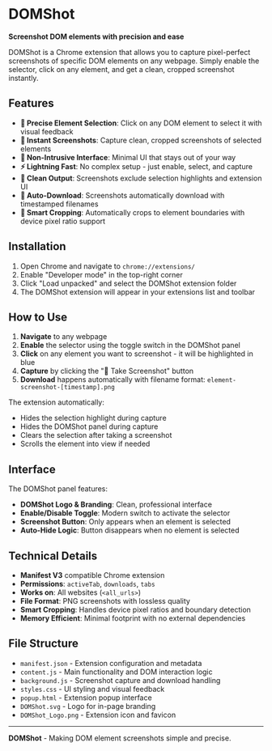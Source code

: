 # DOMShot

**Screenshot DOM elements with precision and ease**

DOMShot is a Chrome extension that allows you to capture pixel-perfect screenshots of specific DOM elements on any webpage. Simply enable the selector, click on any element, and get a clean, cropped screenshot instantly.

## Features

- **🎯 Precise Element Selection**: Click on any DOM element to select it with visual feedback
- **📸 Instant Screenshots**: Capture clean, cropped screenshots of selected elements
- **🎨 Non-Intrusive Interface**: Minimal UI that stays out of your way
- **⚡ Lightning Fast**: No complex setup - just enable, select, and capture
- **🧹 Clean Output**: Screenshots exclude selection highlights and extension UI
- **💾 Auto-Download**: Screenshots automatically download with timestamped filenames
- **🔧 Smart Cropping**: Automatically crops to element boundaries with device pixel ratio support

## Installation

1. Open Chrome and navigate to `chrome://extensions/`
2. Enable "Developer mode" in the top-right corner
3. Click "Load unpacked" and select the DOMShot extension folder
4. The DOMShot extension will appear in your extensions list and toolbar

## How to Use

1. **Navigate** to any webpage
2. **Enable** the selector using the toggle switch in the DOMShot panel
3. **Click** on any element you want to screenshot - it will be highlighted in blue
4. **Capture** by clicking the "📸 Take Screenshot" button
5. **Download** happens automatically with filename format: `element-screenshot-[timestamp].png`

The extension automatically:
- Hides the selection highlight during capture
- Hides the DOMShot panel during capture  
- Clears the selection after taking a screenshot
- Scrolls the element into view if needed

## Interface

The DOMShot panel features:
- **DOMShot Logo & Branding**: Clean, professional interface
- **Enable/Disable Toggle**: Modern switch to activate the selector
- **Screenshot Button**: Only appears when an element is selected
- **Auto-Hide Logic**: Button disappears when no element is selected

## Technical Details

- **Manifest V3** compatible Chrome extension
- **Permissions**: `activeTab`, `downloads`, `tabs`
- **Works on**: All websites (`<all_urls>`)
- **File Format**: PNG screenshots with lossless quality
- **Smart Cropping**: Handles device pixel ratios and boundary detection
- **Memory Efficient**: Minimal footprint with no external dependencies

## File Structure

- `manifest.json` - Extension configuration and metadata
- `content.js` - Main functionality and DOM interaction logic
- `background.js` - Screenshot capture and download handling  
- `styles.css` - UI styling and visual feedback
- `popup.html` - Extension popup interface
- `DOMShot.svg` - Logo for in-page branding
- `DOMShot_Logo.png` - Extension icon and favicon

---

**DOMShot** - Making DOM element screenshots simple and precise.